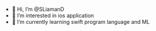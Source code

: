 - 👋 Hi, I’m @SLiamanD  
- 👀 I’m interested in ios application
- 🌱 I’m currently learning swift program language and ML 










